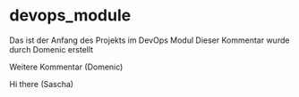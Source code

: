 # devops_module

Das ist der Anfang des Projekts im DevOps Modul
Dieser Kommentar wurde durch Domenic erstellt

Weitere Kommentar (Domenic)

Hi there (Sascha)